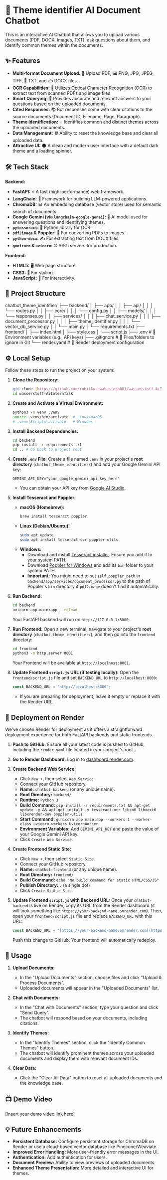 # 🚀 Theme identifier AI Document Chatbot

This is an interactive AI Chatbot that allows you to upload various documents (PDF, DOCX, Images, TXT), ask questions about them, and identify common themes within the documents.

## ✨ Features

* **Multi-format Document Upload:** 📄 Upload PDF, 🖼️ PNG, JPG, JPEG, TIFF, 📝 TXT, and ✍️ DOCX files.
* **OCR Capabilities:** 📸 Utilizes Optical Character Recognition (OCR) to extract text from scanned PDFs and image files.
* **Smart Querying:** 💬 Provides accurate and relevant answers to your questions based on the uploaded documents.
* **Cited Responses:** 📚 Bot responses come with clear citations to the source documents (Document ID, Filename, Page, Paragraph).
* **Theme Identification:** 💡 Identifies common and distinct themes across the uploaded documents.
* **Data Management:** 🗑️ Ability to reset the knowledge base and clear all uploaded data.
* **Attractive UI:** 🌑 A clean and modern user interface with a default dark theme and a loading spinner.

## 🛠️ Tech Stack

**Backend:**
* **FastAPI:** ⚡️ A fast (high-performance) web framework.
* **LangChain:** 🔗 Framework for building LLM-powered applications.
* **ChromaDB:** 📊 An embedding database (vector store) used for semantic search of documents.
* **Google Gemini (via `langchain-google-genai`):** 🧠 AI model used for answering questions and identifying themes.
* **`pytesseract`:** 🔡 Python library for OCR.
* **`pdf2image` & Poppler:** 📄 For converting PDFs to images.
* **`python-docx`:** ✍️ For extracting text from DOCX files.
* **`gunicorn` & `uvicorn`:** 🌐 ASGI servers for production.

**Frontend:**
* **HTML5:** 🖥️ Web page structure.
* **CSS3:** 🎨 For styling.
* **JavaScript:** 🚀 For interactivity.

## 📂 Project Structure


chatbot_theme_identifier/
├── backend/
│   ├── app/
│   │   ├── api/
│   │   │   └── routes.py
│   │   ├── core/
│   │   │   └── config.py
│   │   ├── models/
│   │   │   └── responses.py
│   │   ├── services/
│   │   │   ├── chat_service.py
│   │   │   ├── document_processor.py
│   │   │   ├── theme_identifier.py
│   │   │   └── vector_db_service.py
│   │   └── main.py
│   └── requirements.txt
├── frontend/
│   ├── index.html
│   ├── style.css
│   └── script.js
├── .env                  # 🔑 Environment variables (e.g., API keys)
├── .gitignore            # 🚫 Files/folders to ignore in Git
└── render.yaml           # 🚀 Render deployment configuration


## ⚙️ Local Setup

Follow these steps to run the project on your system:

1.  **Clone the Repository:**
    ```bash
    git clone [https://github.com/rohitkushwahasingh001/wasserstoff-AiInternTask.git](https://github.com/rohitkushwahasingh001/wasserstoff-AiInternTask.git)
    cd wasserstoff-AiInternTask
    ```

2.  **Create and Activate a Virtual Environment:**
    ```bash
    python3 -m venv .venv
    source .venv/bin/activate  # Linux/macOS
    # .venv\Scripts\activate   # Windows
    ```

3.  **Install Backend Dependencies:**
    ```bash
    cd backend
    pip install -r requirements.txt
    cd .. # Go back to project root
    ```

4.  **Create `.env` File:**
    Create a file named `.env` in your project's **root directory** (`chatbot_theme_identifier/`) and add your Google Gemini API key:
    ```dotenv
    GEMINI_API_KEY="your_google_gemini_api_key_here"
    ```
    * You can obtain your API key from [Google AI Studio](https://makersuite.google.com/app/apikey).

5.  **Install Tesseract and Poppler:**
    * **macOS (Homebrew):**
        ```bash
        brew install tesseract poppler
        ```
    * **Linux (Debian/Ubuntu):**
        ```bash
        sudo apt update
        sudo apt install tesseract-ocr poppler-utils
        ```
    * **Windows:**
        * Download and install [Tesseract installer](https://tesseract-ocr.github.io/tessdoc/Downloads.html). Ensure you add it to your system PATH.
        * Download [Poppler for Windows](https://github.com/oschwartz10612/poppler-windows/releases) and add its `bin` folder to your system PATH.
        * **Important:** You might need to set `self.poppler_path` in `backend/app/services/document_processor.py` to the path of Poppler's `bin` directory if `pdf2image` doesn't find it automatically.

6.  **Run Backend:**
    ```bash
    cd backend
    uvicorn app.main:app --reload
    ```
    Your FastAPI backend will run on `http://127.0.0.1:8000`.

7.  **Run Frontend:**
    Open a new terminal, navigate to your project's **root directory** (`chatbot_theme_identifier/`), and then go into the `frontend` directory:
    ```bash
    cd frontend
    python3 -m http.server 8001
    ```
    Your Frontend will be available at `http://localhost:8001`.

8.  **Update Frontend `script.js` URL (if testing locally):**
    Open the `frontend/script.js` file and set `BACKEND_URL` to `http://localhost:8000`:
    ```javascript
    const BACKEND_URL = "http://localhost:8000";
    ```
    * If you are preparing for deployment, leave it empty or replace it with the Render URL.

## 🚀 Deployment on Render

We've chosen Render for deployment as it offers a straightforward deployment experience for both FastAPI backends and static frontends.

1.  **Push to GitHub:**
    Ensure all your latest code is pushed to GitHub, including the `render.yaml` file located in your project's root.

2.  **Go to Render Dashboard:**
    Log in to [dashboard.render.com](https://dashboard.render.com/).

3.  **Create Backend Web Service:**
    * Click `New +`, then select `Web Service`.
    * Connect your GitHub repository.
    * **Name:** `chatbot-backend` (or any unique name).
    * **Root Directory:** `backend/`
    * **Runtime:** `Python 3`
    * **Build Command:** `pip install -r requirements.txt && apt-get update -y && apt-get install -y tesseract-ocr libsm6 libxext6 libxrender-dev poppler-utils`
    * **Start Command:** `gunicorn app.main:app --workers 1 --worker-class uvicorn.workers.UvicornWorker`
    * **Environment Variables:** Add `GEMINI_API_KEY` and paste the value of your Google Gemini API key.
    * Click `Create Web Service`.

4.  **Create Frontend Static Site:**
    * Click `New +`, then select `Static Site`.
    * Connect your GitHub repository.
    * **Name:** `chatbot-frontend` (or any unique name).
    * **Root Directory:** `frontend/`
    * **Build Command:** `echo "No build command for static HTML/CSS/JS"`
    * **Publish Directory:** `.` (a single dot)
    * Click `Create Static Site`.

5.  **Update Frontend `script.js` with Backend URL:**
    Once your `chatbot-backend` is live on Render, copy its URL from the Render dashboard (it will look something like `https://your-backend-name.onrender.com`).
    Then, open your `frontend/script.js` file and replace `BACKEND_URL` with this URL:
    ```javascript
    const BACKEND_URL = "[https://your-backend-name.onrender.com](https://your-backend-name.onrender.com)"; // <-- Paste your Render Backend URL here
    ```
    Push this change to GitHub. Your frontend will automatically redeploy.

## 🚀 Usage

1.  **Upload Documents:**
    * In the "Upload Documents" section, choose files and click "Upload & Process Documents".
    * Uploaded documents will appear in the "Uploaded Documents" list.

2.  **Chat with Documents:**
    * In the "Chat with Documents" section, type your question and click "Send Query".
    * The chatbot will respond based on your documents, including citations.

3.  **Identify Themes:**
    * In the "Identify Themes" section, click the "Identify Common Themes" button.
    * The chatbot will identify prominent themes across your uploaded documents and display them with relevant document IDs.

4.  **Clear Data:**
    * Click the "Clear All Data" button to reset all uploaded documents and the knowledge base.

## 📺 Demo Video

[Insert your demo video link here]

## 💡 Future Enhancements

* **Persistent Database:** Configure persistent storage for ChromaDB on Render or use a cloud-based vector database like Pinecone/Weaviate.
* **Improved Error Handling:** More user-friendly error messages in the UI.
* **Authentication:** Add authentication for users.
* **Document Preview:** Ability to view previews of uploaded documents.
* **Enhanced Theme Presentation:** More detailed and interactive UI for themes.
